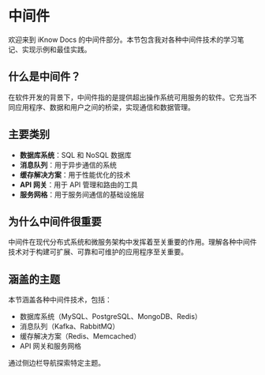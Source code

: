 # 中间件

欢迎来到 iKnow Docs 的中间件部分。本节包含我对各种中间件技术的学习笔记、实现示例和最佳实践。

## 什么是中间件？

在软件开发的背景下，中间件指的是提供超出操作系统可用服务的软件。它充当不同应用程序、数据和用户之间的桥梁，实现通信和数据管理。

## 主要类别

- **数据库系统**：SQL 和 NoSQL 数据库
- **消息队列**：用于异步通信的系统
- **缓存解决方案**：用于性能优化的技术
- **API 网关**：用于 API 管理和路由的工具
- **服务网格**：用于服务间通信的基础设施层

## 为什么中间件很重要

中间件在现代分布式系统和微服务架构中发挥着至关重要的作用。理解各种中间件技术对于构建可扩展、可靠和可维护的应用程序至关重要。

## 涵盖的主题

本节涵盖各种中间件技术，包括：

- 数据库系统（MySQL、PostgreSQL、MongoDB、Redis）
- 消息队列（Kafka、RabbitMQ）
- 缓存解决方案（Redis、Memcached）
- API 网关和服务网格

通过侧边栏导航探索特定主题。
